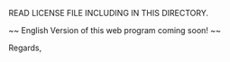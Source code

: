 READ LICENSE FILE INCLUDING IN THIS DIRECTORY.


~~ English Version of this web program coming soon! ~~


Regards,